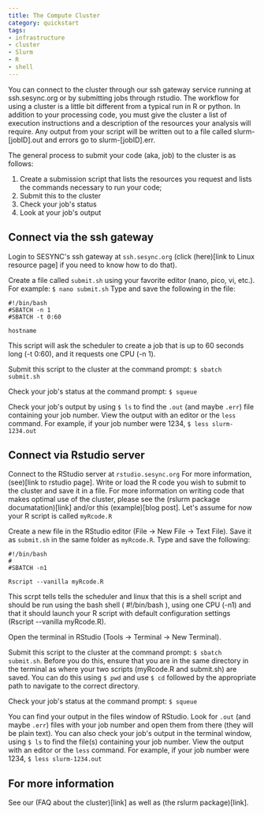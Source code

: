 ```yaml
---
title: The Compute Cluster
category: quickstart
tags:
- infrastructure
- cluster
- Slurm
- R
- shell
---
```


You can connect to the cluster through our ssh gateway service running at ssh.sesync.org or by submitting jobs through rstudio. The workflow for using a cluster is a little bit different from a typical run in R or python. In addition to your processing code, you must give the cluster a list of execution instructions and a description of the resources your analysis will require. Any output from your script will be written out to a file called slurm-[jobID].out and errors go to slurm-[jobID].err.

The general process to submit your code (aka, job) to the cluster is as follows:

1. Create a submission script that lists the resources you request and lists the commands necessary to run your code;
2. Submit this to the cluster
3. Check your job's status
4. Look at your job's output

## Connect via the ssh gateway

Login to SESYNC's ssh gateway at `ssh.sesync.org` (click (here)[link to Linux resource page] if you need to know how to do that). 

Create a file called `submit.sh` using your favorite editor (nano, pico, vi, etc.). For example: `$ nano submit.sh` Type and save the following in the file:
```
#!/bin/bash
#SBATCH -n 1
#SBATCH -t 0:60

hostname
```
This script will ask the scheduler to create a job that is up to 60 seconds long (-t 0:60), and it requests one CPU (-n 1).

Submit this script to the cluster at the command prompt: `$ sbatch submit.sh`

Check your job's status at the command prompt: `$ squeue`

Check your job's output by using `$ ls` to find the `.out` (and maybe `.err`) file containing your job number. View the output with an editor or the `less` command. For example, if your job number were 1234, `$ less slurm-1234.out`

## Connect via Rstudio server

Connect to the RStudio server at `rstudio.sesync.org` For more information, (see)[link to rstudio page]. Write or load the R code you wish to submit to the cluster and save it in a file. For more information on writing code that makes optimal use of the cluster, please see the (rslurm package documatation)[link] and/or this (example)[blog post]. Let's assume for now your R script is called `myRcode.R`

Create a new file in the RStudio editor (File -> New File -> Text File). Save it as `submit.sh` in the same folder as `myRcode.R`. Type and save the following:
```
#!/bin/bash
#
#SBATCH -n1

Rscript --vanilla myRcode.R
```
This scrpt tells tells the scheduler and linux that this is a shell script and should be run using the bash shell ( #!/bin/bash ), using one CPU (-n1) and that it should launch your R script with default configuration settings (Rscript --vanilla myRcode.R).

Open the terminal in RStudio (Tools -> Terminal -> New Terminal).

Submit this script to the cluster at the command prompt: `$ sbatch submit.sh`. Before you do this, ensure that you are in the same directory in the terminal as where your two scripts (myRcode.R and submit.sh) are saved. You can do this using `$ pwd` and use `$ cd` followed by the appropriate path to navigate to the correct directory.

Check your job's status at the command prompt: `$ squeue`

You can find your output in the files window of RStudio. Look for `.out` (and maybe `.err`) files with your job number and open them from there (they will be plain text). You can also check your job's output in the terminal window, using `$ ls` to find the file(s) containing your job number. View the output with an editor or the `less` command. For example, if your job number were 1234, `$ less slurm-1234.out`


## For more information
See our (FAQ about the cluster)[link] as well as (the rslurm package)[link].

